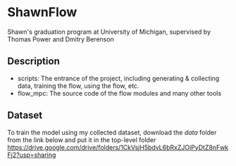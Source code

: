 # ShawnFlow
Shawn's graduation program at University of Michigan, supervised by Thomas Power and Dmitry Berenson
## Description
* scripts: The entrance of the project, including generating & collecting data, training the flow, using the flow, etc.
* flow_mpc: The source code of the flow modules and many other tools
## Dataset
To train the model using my collected dataset, download the *data* folder from the link below and put it in the top-level folder
https://drive.google.com/drive/folders/1CkVsjH5bdvL6bRxZJOiPyDtZ8nFwkFj2?usp=sharing
